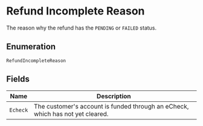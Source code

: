 
# Refund Incomplete Reason

The reason why the refund has the `PENDING` or `FAILED` status.

## Enumeration

`RefundIncompleteReason`

## Fields

| Name | Description |
|  --- | --- |
| `Echeck` | The customer's account is funded through an eCheck, which has not yet cleared. |


